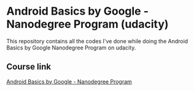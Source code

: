# Android Basics by Google - Nanodegree Program (udacity)

This repository contains all the codes I've done while doing the Android Basics by Google Nanodegree Program on udacity.

## Course link
[Android Basics by Google - Nanodegree Program](https://www.udacity.com/course/android-basics-nanodegree-by-google--nd803)
